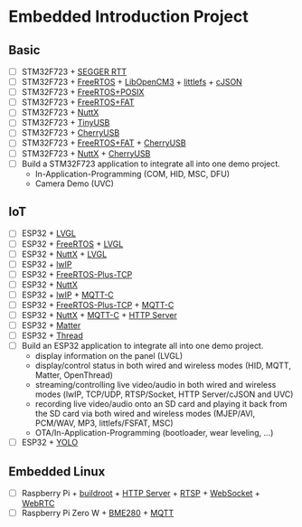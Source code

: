 # Embedded Introduction Project

## Basic

- [ ] STM32F723 + [SEGGER RTT](https://github.com/adfernandes/segger-rtt)
- [ ] STM32F723 + [FreeRTOS](https://github.com/FreeRTOS/FreeRTOS-Kernel) + [LibOpenCM3](https://github.com/libopencm3/libopencm3) + [littlefs](https://github.com/littlefs-project/littlefs) + [cJSON](https://github.com/DaveGamble/cJSON)
- [ ] STM32F723 + [FreeRTOS+POSIX](https://github.com/FreeRTOS/Lab-Project-FreeRTOS-POSIX)
- [ ] STM32F723 + [FreeRTOS+FAT](https://github.com/FreeRTOS/Lab-Project-FreeRTOS-FAT)
- [ ] STM32F723 + [NuttX](https://github.com/apache/nuttx)
- [ ] STM32F723 + [TinyUSB](https://github.com/hathach/tinyusb)
- [ ] STM32F723 + [CherryUSB](https://github.com/cherry-embedded/CherryUSB)
- [ ] STM32F723 + [FreeRTOS+FAT](https://github.com/FreeRTOS/Lab-Project-FreeRTOS-FAT) + [CherryUSB](https://github.com/cherry-embedded/CherryUSB)
- [ ] STM32F723 + [NuttX](https://github.com/apache/nuttx) + [CherryUSB](https://github.com/cherry-embedded/CherryUSB)
- [ ] Build a STM32F723 application to integrate all into one demo project.
  - In-Application-Programming (COM, HID, MSC, DFU)
  - Camera Demo (UVC)

## IoT

- [ ] ESP32 + [LVGL](https://github.com/lvgl/lvgl)
- [ ] ESP32 + [FreeRTOS](https://github.com/FreeRTOS/FreeRTOS-Kernel) + [LVGL](https://github.com/lvgl/lvgl)
- [ ] ESP32 + [NuttX](https://github.com/apache/nuttx) + [LVGL](https://github.com/lvgl/lvgl)
- [ ] ESP32 + [lwIP](https://github.com/lwip-tcpip/lwip)
- [ ] ESP32 + [FreeRTOS-Plus-TCP](https://github.com/FreeRTOS/FreeRTOS-Plus-TCP)
- [ ] ESP32 + [NuttX](https://github.com/apache/nuttx)
- [ ] ESP32 + [lwIP](https://github.com/lwip-tcpip/lwip) + [MQTT-C](https://github.com/LiamBindle/MQTT-C)
- [ ] ESP32 + [FreeRTOS-Plus-TCP](https://github.com/FreeRTOS/FreeRTOS-Plus-TCP) + [MQTT-C](https://github.com/LiamBindle/MQTT-C)
- [ ] ESP32 + [NuttX](https://github.com/apache/nuttx) + [MQTT-C](https://github.com/LiamBindle/MQTT-C) + [HTTP Server](#)
- [ ] ESP32 + [Matter](https://github.com/project-chip/connectedhomeip)
- [ ] ESP32 + [Thread](https://github.com/openthread/openthread)
- [ ] Build an ESP32 application to integrate all into one demo project.
  - display information on the panel (LVGL)
  - display/control status in both wired and wireless modes (HID, MQTT, Matter, OpenThread)
  - streaming/controlling live video/audio in both wired and wireless modes (lwIP, TCP/UDP, RTSP/Socket, HTTP Server/cJSON and UVC)
  - recording live video/audio onto an SD card and playing it back from the SD card via both wired and wireless modes (MJEP/AVI, PCM/WAV, MP3, littlefs/FSFAT, MSC)
  - OTA/In-Application-Programming (bootloader, wear leveling, ...)
- [ ] ESP32 + [YOLO](#)

## Embedded Linux

- [ ] Raspberry Pi + [buildroot](https://github.com/buildroot/buildroot) + [HTTP Server](#) + [RTSP](#) + [WebSocket](#) + [WebRTC](#)
- [ ] Raspberry Pi Zero W + [BME280](https://shop.playrobot.com/products/raspberry-pi-ved0063) + [MQTT](#)

